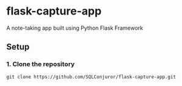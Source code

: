 # flask-capture-app
A note-taking app built using Python Flask Framework

## Setup

### 1. Clone the repository
```
git clone https://github.com/SQLConjuror/flask-capture-app.git
```

